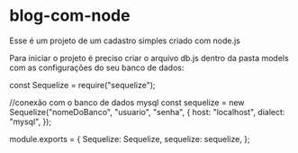 # blog-com-node

Esse é um projeto de um cadastro simples criado com node.js

Para iniciar o projeto é preciso criar o arquivo db.js dentro da pasta models com as configurações do seu banco de dados:

const Sequelize = require("sequelize");

//conexão com o banco de dados mysql
const sequelize = new Sequelize("nomeDoBanco", "usuario", "senha", {
host: "localhost",
dialect: "mysql",
});

module.exports = {
Sequelize: Sequelize,
sequelize: sequelize,
};
